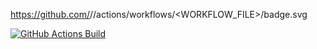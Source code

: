 https://github.com/<OWNER>/<REPOSITORY>/actions/workflows/<WORKFLOW_FILE>/badge.svg

[![GitHub Actions Build](https://github.com/partlov/spark-integrations/actions/workflows/scala.yml/badge.svg)](https://github.com/partlov/spark-integrations/actions/workflows/scala.yml)